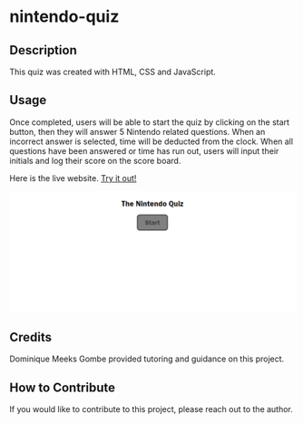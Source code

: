# nintendo-quiz

## Description

This quiz was created with HTML, CSS and JavaScript.


## Usage

Once completed, users will be able to start the quiz by clicking on the start button, then they will answer 5 Nintendo related questions. When an incorrect answer is selected, time will be deducted from the clock. When all questions have been answered or time has run out, users will input their initials and log their score on the score board.

Here is the live website. [Try it out!](https://shanna-not-shawna.github.io/nintendo-quiz/)


![Screenshot of password generator](./assets/images/nintendoscreenshot.png)

## Credits

Dominique Meeks Gombe provided tutoring and guidance on this project.

## How to Contribute

If you would like to contribute to this project, please reach out to the author.